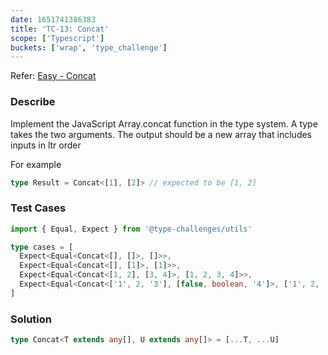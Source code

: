 ```yaml
---
date: 1651741386383
title: 'TC-13: Concat'
scope: ['Typescript']
buckets: ['wrap', 'type_challenge']
---
```


Refer: [Easy - Concat](https://github.com/type-challenges/type-challenges/blob/master/questions/533-easy-concat/README.md)

### Describe

Implement the JavaScript Array.concat function in the type system. A type takes the two arguments. The output should be a new array that includes inputs in ltr order

For example

```typescript
type Result = Concat<[1], [2]> // expected to be [1, 2]
```

### Test Cases

```typescript
import { Equal, Expect } from '@type-challenges/utils'

type cases = [
  Expect<Equal<Concat<[], []>, []>>,
  Expect<Equal<Concat<[], [1]>, [1]>>,
  Expect<Equal<Concat<[1, 2], [3, 4]>, [1, 2, 3, 4]>>,
  Expect<Equal<Concat<['1', 2, '3'], [false, boolean, '4']>, ['1', 2, '3', false, boolean, '4']>>
]
```

### Solution

```typescript
type Concat<T extends any[], U extends any[]> = [...T, ...U]
```
